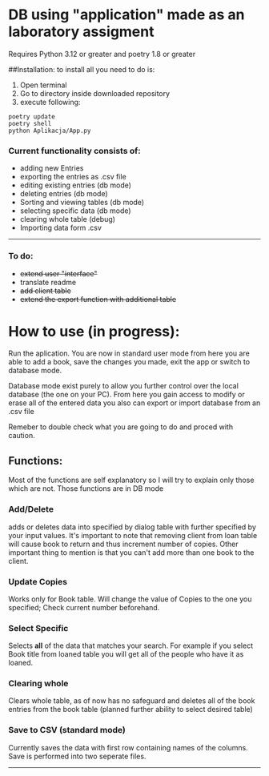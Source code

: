 # DB using "application" made as an laboratory assigment 
Requires Python 3.12 or greater and poetry 1.8 or greater

##Installation:
to install all you need to do is:
1. Open terminal
2. Go to directory inside downloaded repository
3. execute following:
```
poetry update
poetry shell
python Aplikacja/App.py
```

### Current functionality consists of:
- adding new Entries
- exporting the entries as .csv file
- editing existing entries (db mode)
- deleting entries (db mode)
- Sorting and viewing tables (db mode)
- selecting specific data (db mode)
- clearing whole table (debug)
- Importing data form .csv
___
### To do:
- ~~extend user "interface"~~
- translate readme
- ~~add client table~~
- ~~extend the export function with additional table~~

# How to use (in progress):
Run the aplication. You are now in standard user mode from here you are able to add a book, save the changes you made, exit the app or switch to database mode.

Database mode exist purely to allow you further control over the local database (the one on your PC). From here you gain access to modify or erase all of the entered data you also can export or import database from an .csv file

Remeber to double check what you are going to do and proced with caution.

## Functions:
Most of the functions are self explanatory so I will try to explain only those which are not. Those functions are in DB mode
### Add/Delete
adds or deletes data into specified by dialog table with further specified by your input values. It's important to note that removing client from loan table will cause book to return and thus increment number of copies. Other important thing to mention is that you can't add more than one book to the client.
### Update Copies
Works only for Book table. Will change the value of Copies to the one you specified;
Check current number beforehand.
### Select Specific
Selects **all** of the data that matches your search.
For example if you select Book title from loaned table you will get all of the people who have it as loaned.
### Clearing whole
Clears whole table, as of now has no safeguard and deletes all of the book entries from the book table (planned further ability to select desired table)

### Save to CSV (standard mode)
Currently saves the data with first row containing names of the columns. Save is performed into two seperate files.

___
